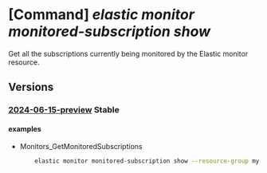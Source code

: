 # [Command] _elastic monitor monitored-subscription show_

Get all the subscriptions currently being monitored by the Elastic monitor resource.

## Versions

### [2024-06-15-preview](/Resources/mgmt-plane/L3N1YnNjcmlwdGlvbnMve30vcmVzb3VyY2Vncm91cHMve30vcHJvdmlkZXJzL21pY3Jvc29mdC5lbGFzdGljL21vbml0b3JzL3t9L21vbml0b3JlZHN1YnNjcmlwdGlvbnMve30=/2024-06-15-preview.xml) **Stable**

<!-- mgmt-plane /subscriptions/{}/resourcegroups/{}/providers/microsoft.elastic/monitors/{}/monitoredsubscriptions/{} 2024-06-15-preview -->

#### examples

- Monitors_GetMonitoredSubscriptions
    ```bash
        elastic monitor monitored-subscription show --resource-group myResourceGroup --monitor-name myMonitor --configuration-name default
    ```

